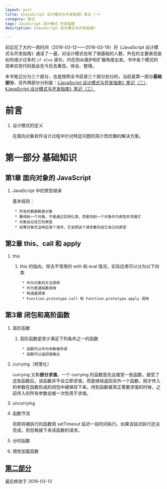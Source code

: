 ```yaml
---
layout: post
title: 《JavaScript 设计模式与开发指南》笔记（一）
category: 笔记
tags: JavaScript 设计模式 开发指南
description: 《JavaScript 设计模式与开发指南》

---
```


前后花了大约一周时间（2016-03-12——2016-03-19）将《JavaScript 设计模式与开发指南》通读了一遍，对设计模式也有了很基础的人数，外在的主要表现是如何减少过多的 `if else` 语句，内在则从维护和扩展角度出发。书中各个模式的简单实现代码我会在今后去重现、体会、整理。

本书笔记分为三个部分，也是按照全书目录三个部分划分的，当前是第一部分**基础部分**，另外两部分分别是：[《JavaScript 设计模式与开发指南》笔记（二）](./2016-03-13-javascript-design-pattern-2.md)、[《JavaScript 设计模式与开发指南》笔记（三）](./2016-03-19-javascript-design-pattern-3.md)


# 前言

1. 设计模式的定义

	在面向对象软件设计过程中针对特定问题的简介而优雅的解决方案。
	
# 第一部分 基础知识
	
## 第1章 面向对象的 JavaScript

1. JavaScript 中的原型继承

	基本规则：
		
		* 所有的数据都是对象
		* 要得到一个对象，不是通过实例化类，而是找到一个对象作为原型并克隆它
		* 对象会记住它的原型
		* 如果对象无法响应某个请求，它会把这个请求委托给它自己的原型
		
## 第2章 this、call 和 apply

1. this

	1. this 的指向，除去不常用的 with 和 eval 情况，实际应用可以分为以下四类
	
			* 作为对象的方法调用
			* 作为普通函数调用
			* 构造器调用
			* Function.prototype.call 和 Function.prototype.apply 调用
			
## 第3章 闭包和高阶函数

1. 高阶函数

	1. 高阶函数是至少满足下列条件之一的函数
	
			* 函数可以作为参数被传递
			* 函数可以返回值输出
			
2. currying（柯里化）

	currying 又称**部分求值**。一个 currying 的函数首先会接受一些函数，接受了这些函数后，该函数并不会立即求值，而是继续返回另外一个函数，刚才传入的参数在函数形成的闭包中被保存下来。待到函数被真正需要求值的时候，之前传入的所有参数会被一次性用于求值。
	
3. uncurrying

4. 函数节流

	将即将被执行的函数用 setTimeout 延迟一段时间执行。如果该延迟执行还没完成，则忽略接下来该函数的请求。
	
5. 分时函数
6. 惰性加载函数

[第二部分](./2016-03-13-javascript-design-pattern-2.md)
---

最后修改于 2016-03-13